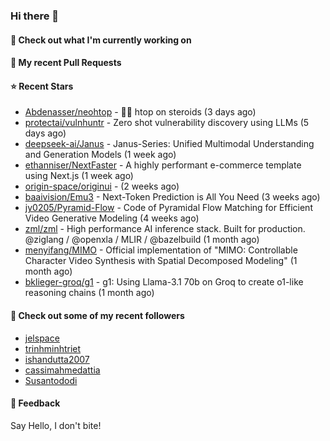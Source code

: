 ### Hi there 👋

#### 👷 Check out what I'm currently working on

#### 🔨 My recent Pull Requests


#### ⭐ Recent Stars

- [Abdenasser/neohtop](https://github.com/Abdenasser/neohtop) - 💪🏻 htop on steroids (3 days ago)
- [protectai/vulnhuntr](https://github.com/protectai/vulnhuntr) - Zero shot vulnerability discovery using LLMs (5 days ago)
- [deepseek-ai/Janus](https://github.com/deepseek-ai/Janus) - Janus-Series: Unified Multimodal Understanding and Generation Models (1 week ago)
- [ethanniser/NextFaster](https://github.com/ethanniser/NextFaster) - A highly performant e-commerce template using Next.js  (1 week ago)
- [origin-space/originui](https://github.com/origin-space/originui) -  (2 weeks ago)
- [baaivision/Emu3](https://github.com/baaivision/Emu3) - Next-Token Prediction is All You Need (3 weeks ago)
- [jy0205/Pyramid-Flow](https://github.com/jy0205/Pyramid-Flow) - Code of Pyramidal Flow Matching for Efficient Video Generative Modeling (4 weeks ago)
- [zml/zml](https://github.com/zml/zml) - High performance AI inference stack. Built for production. @ziglang / @openxla / MLIR / @bazelbuild (1 month ago)
- [menyifang/MIMO](https://github.com/menyifang/MIMO) - Official implementation of &#34;MIMO: Controllable Character Video Synthesis with Spatial Decomposed Modeling&#34; (1 month ago)
- [bklieger-groq/g1](https://github.com/bklieger-groq/g1) - g1: Using Llama-3.1 70b on Groq to create o1-like reasoning chains (1 month ago)

#### 👯 Check out some of my recent followers

- [jelspace](https://github.com/jelspace)
- [trinhminhtriet](https://github.com/trinhminhtriet)
- [ishandutta2007](https://github.com/ishandutta2007)
- [cassimahmedattia](https://github.com/cassimahmedattia)
- [Susantododi](https://github.com/Susantododi)

#### 💬 Feedback

Say Hello, I don't bite!